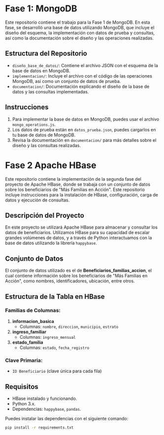 # Fase 1: MongoDB

Este repositorio contiene el trabajo para la Fase 1 de MongoDB. En esta fase, se desarrolló una base de datos utilizando MongoDB, que incluye el diseño del esquema, la implementación con datos de prueba y consultas, así como la documentación sobre el diseño y las operaciones realizadas.

## Estructura del Repositorio

- `diseño_base_de_datos/`: Contiene el archivo JSON con el esquema de la base de datos en MongoDB.
- `implementacion/`: Incluye el archivo con el código de las operaciones MongoDB, así como un conjunto de datos de prueba.
- `documentacion/`: Documentación explicando el diseño de la base de datos y las consultas implementadas.

## Instrucciones

1. Para implementar la base de datos en MongoDB, puedes usar el archivo `mongo_operations.js`.
2. Los datos de prueba están en `datos_prueba.json`, puedes cargarlos en tu base de datos de MongoDB.
3. Revisa la documentación en `documentacion/` para más detalles sobre el diseño y las consultas realizadas.

# Fase 2 Apache HBase

Este repositorio contiene la implementación de la segunda fase del proyecto de Apache HBase, donde se trabaja con un conjunto de datos sobre los beneficiarios de "Más Familias en Acción". Este repositorio incluye instrucciones para la instalación de HBase, configuración, carga de datos y ejecución de consultas.

## Descripción del Proyecto

En este proyecto se utilizará Apache HBase para almacenar y consultar los datos de beneficiarios. Utilizamos HBase para su capacidad de escalar grandes volúmenes de datos, y a través de Python interactuamos con la base de datos utilizando la librería `happybase`.

## Conjunto de Datos

El conjunto de datos utilizado es el de **Beneficiarios_familias_accion**, el cual contiene información sobre los beneficiarios de "Más Familias en Acción", como nombres, identificadores, ubicación, entre otros. 

## Estructura de la Tabla en HBase

### Familias de Columnas:
1. **informacion_basica**
   - Columnas: `nombre`, `direccion`, `municipio`, `estrato`
2. **ingreso_familiar**
   - Columnas: `ingreso_mensual`
3. **estado_familia**
   - Columnas: `estado`, `fecha_registro`

### Clave Primaria:
- `ID Beneficiario` (clave única para cada fila)

## Requisitos

- HBase instalado y funcionando.
- Python 3.x.
- Dependencias: `happybase`, `pandas`.

Puedes instalar las dependencias con el siguiente comando:

```bash
pip install -r requirements.txt
